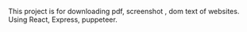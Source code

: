 This project is for downloading pdf, screenshot , dom text of websites. Using React, Express, puppeteer.
